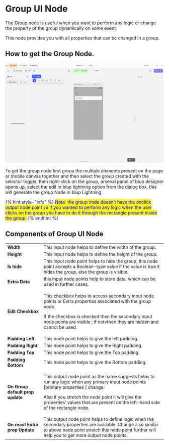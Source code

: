 # Group UI Node

The Group node is useful when you want to perform any logic or change the property of the group dynamically on some event.

This node provides you with all properties that can be changed in a group.

## How to get the Group Node.

![](../../../.gitbook/assets/group-.gif)

To get the group node first group the multiple elements present on the page or mobile canvas together and then select the group created with the selector toggle, then right-click on the group, arsenal panel of blup designer opens up, select the edit in blup lightning option from the dialog box, this will generate the group Node in blup Lightning.

{% hint style="info" %}
<mark style="color:blue;">Note: the group node doesn’t have the onclick output node point so if you wanted to perform any logic when the user clicks on the group you have to do it through the rectangle present inside the group.</mark>
{% endhint %}

## Components of Group UI Node

|                                  |                                                                                                                                                                                                                                                                                       |
| -------------------------------- | ------------------------------------------------------------------------------------------------------------------------------------------------------------------------------------------------------------------------------------------------------------------------------------- |
| **Width**                        | This input node helps to define the width of the group.                                                                                                                                                                                                                               |
| **Height**                       | This input node helps to define the height of the group.                                                                                                                                                                                                                              |
| **Is hide**                      | This input node point helps to hide the group, this node point accepts a Boolean-type value if the value is true it hides the group, else the group is visible.                                                                                                                       |
| **Extra Data**                   | this input node points help to store data. which can be used in further cases.                                                                                                                                                                                                        |
| **Edit Checkbox**                | <p>This checkbox helps to access secondary input node points or Extra properties associated with the group node.</p><p>If the checkbox is checked then the secondary input node points are visible ; if notvthen they are hidden and cannot be used.</p>                              |
| **Padding Left**                 | This node point helps to give the left padding.                                                                                                                                                                                                                                       |
| **Padding Right**                | This node point helps to give the Right padding.                                                                                                                                                                                                                                      |
| **Padding Top**                  | This node point helps to give the Top padding.                                                                                                                                                                                                                                        |
| **Padding Bottom**               | This node point helps to give the Bottom padding.                                                                                                                                                                                                                                     |
| **On Group default prop update** | <p>This output node point as the name suggests helps to run any logic when any primary input node points [primary properties ] change.</p><p>Also if you stretch the node point it will give the properties' values that are present on the left-hand side of the rectangle node.</p> |
| **On react Extra prop Update**   | This output node point helps to define logic when the secondary properties are available. Change also similar to above node point stretch this node point further will help you to get more output node points.                                                                       |
